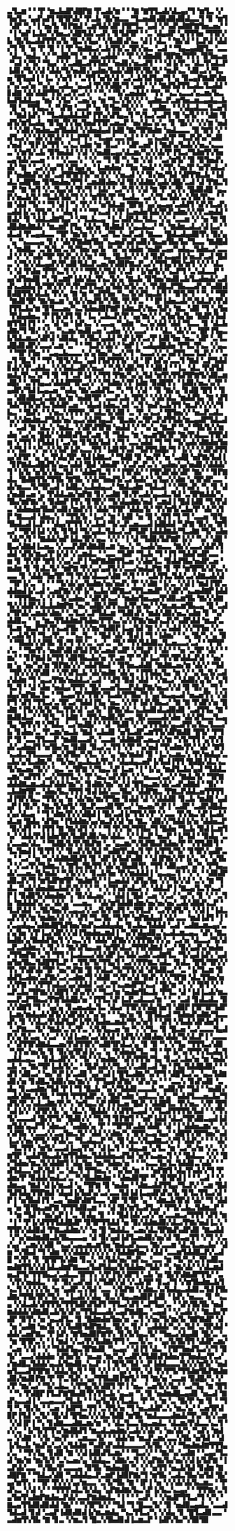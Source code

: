 ▃▜▃▆▝▝▝▛▝▆▃▙▟▛▟█▛▇▝▛▃▟▞▆▝▝▝▇▝▇▜▜▃▟▞▟▃▄▞▜▝▆▜▃▝▞▜▅▜▃▝▄▟▚▟▜▝█▜▛▟▞▝▛▃▙▝█▞▆▃▃▝▜▃▅▟▊▟▉▟▉▟▉▟▃▃▜▝▊▝▆▜▝▟▛▝▚▝▐▝▅▞▙▝▊▛▇▟▝▃▆▜▟▞▟▛▐▜▛▜▃▝▄▟▝▞▚▟▚▟▇▛▇▜▅▃▅▞▝▝▐▝▅▛▐▃▙▞▚▜▅▃▞▟█▜▟▞▃▟▚▝▊▜▟▜▛▝▝▃▝▟▄▟▛▝▄▜▜▜▅▝▜▜▛▞▙▝█▞▙▃▟▟▜▜▚▞▙▝█▃▚▜▄▞▝▞▙▟▊▟▚▃▝▟▐▝▟▃▝▝▇▞▟▝▐▃▛▟▝▟▟▞▜▝▊▝▅▝▛▝▉▝▐▝▛▝▆▟▇▃▞▃▙▜▜▞▃▜▛▞▅▃▝▃▟▝▝▜▄▃▄▟█▜▃▝▃▃▝▟▃▝▅▟▃▝▞▝▚▟█▞▜▝▄▝▟▞▃▟▟▞▝▝▛▝▞▟▆▟█▝█▛▇▞▜▜▚▝▉▜▅▃▅▝▚▟▝▞▜▞▝▜▄▞▝▞▃▟█▃▟▜▜▟▞▝▅▟▊▞▅▃▟▜▝▝▝▟▐▞▛▃▝▟▃▜▚▟▃▛▐▟▊▞▜▞▞▟▝▟▟▞▜▞▅▟▊▞▄▟▆▞▙▟▞▟▉▜▚▜▙▜▞▝▆▟▚▃▝▟▊▃▞▞▜▃▅▝█▜▄▟▐▝▐▃▝▞▅▜▝▝▃▜▜▝▅▜▞▟▝▃▞▃▙▜▟▜▄▞▜▝▄▝▉▃▄▛▇▟▛▟▆▞▚▞▃▞▅▝▚▞▄▝▃▟▃▝▄▃▟▝▛▞▛▟█▞▜▝▄▟▞▝▞▝▇▟▜▟▜▜▃▟▃▜▃▟▟▝▊▟▇▝▟▞▟▟▛▜▜▞▃▞▛▃▞▞▝▝▚▝▝▜▞▃▅▟▟▞▝▜▚▝▚▃▚▃▃▞▄▃▆▞▙▃▙▟▜▟▟▃▄▝▆▞▝▞▙▞▝▃▅▞▄▝▆▝▜▃▚▜▞▞▞▝▄▟▆▃▛▃▆▜▅▃▆▃▄▟▄▃▙▝█▝▄▝▜▜▄▃▚▝▚▛▇▝▃▃▛▝▅▝▊▜▅▞▜▞▞▝▃▝▄▟▇▃▝▝▞▟▄▟▃▃▜▃▅▜▝▝▇▟▐▟▚▝▝▜▃▟▄▟▟▃▙▛▐▜▚▞▟▜▄▃▜▝▚▜▃▞▃▟▜▝▉▝▅▜▞▝▝▟▇▝▊▟▜▞▆▜▃▟▄▝▉▜▄▜▚▜▄▜▅▟▜▜▛▃▅▃▛▝▅▞▟▃▚▞▃▝▊▝█▞▞▝▞▞▆▝▅▟▝▝▞▟▊▞▆▟▅▃▆▜▙▟▟▝▞▟▅▟▄▟▐▟█▝▇▞▜▛▇▟▆▝▅▟▃▃▃▝█▝▇▜▝▞▝▟▜▃▞▞▝▟▞▞▛▟▞▝▐▃▛▜▚▝▜▃▄▞▃▃▚▟▝▝▝▃▚▃▟▞▛▝▜▃▛▟▚▞▚▟▊▞▅▟▝▝▊▛▐▞▜▜▝▃▚▃▚▟▆▝▆▝▉▃▞▝▝▟▛▃▅▛▐▝▇▟▚▞▙▟▞▞▅▃▚▃▃▃▝▞▆▜▞▃▙▝▉▜▅▟▟▝▞▟▝▞▅▟▉▃▄▞▟▃▆▞▚▞▞▟▞▛▐▜▃▞▜▟▆▜▚▜▅▃▄▜▟▞▃▃▅▝▝▝▝▞▃▃▚▝▝▞▃▝▜▝█▝▚▝▆▝▞▟▝▝▃▞▆▜▞▝▉▝▉▜▅▟▚▟▞▝▇▝▝▃▞▞▄▞▜▝▟▜▄▞▄▝▐▃▆▟▅▞▝▜▅▝▅▟▞▝▞▜▚▝▅▞▛▝▅▜▚▟▃▞▛▝▅▟▇▟▚▞▟▝▃▟▜▛▇▜▜▞▚▞▛▞▝▞▅▃▟▝▞▝▊▞▆▞▜▟▝▟▛▛▇▃▙▝▐▟▟▃▚▟█▜▅▝▉▜▅▟▅▞▛▜▝▃▆▟▉▟▅▞▟▝▉▞▟▟▇▞▄▟▞▟█▞▃▟▝▟▝▛▇▃▜▃▛▝▇▝▅▜▝▞▃▜▄▞▟▝▛▞▜▝▐▟▞▝▃▞▚▜▝▞▟▝▇▝▛▝▄▜▚▝█▟▉▟█▝▄▃▛▞▅▃▙▜▞▝▜▃▙▜▟▞▜▝▞▝▆▜▜▞▛▝▜▃▟▃▝▃▞▞▜▃▜▟▞▃▚▜▙▜▚▃▝▝▇▝▟▟▝▜▞▝▝▜▝▟▐▝▚▝▛▞▝▝▅▜▟▃▆▝█▛▇▝▄▞▄▃▄▞▃▟▟▜▝▟▚▜▃▟▚▃▟▟▐▞▃▜▜▞▚▝▝▟▄▜▝▝▝▜▚▃▟▝▞▛▐▃▅▟▅▜▟▞▛▟▚▟▆▞▞▞▛▃▅▟▟▝▉▟▞▝▊▝▟▟▃▟▇▜▄▞▝▞▜▃▙▃▄▝▐▃▚▟▛▟▃▜▟▃▝▞▄▝▃▃▆▝▞▝▅▝▇▝▊▟█▟▇▟▇▟▞▝▆▃▆▛▐▜▄▝▟▞▅▝▉▟▇▟▝▞▄▃▙▃▞▝▚▝▇▟▆▃▟▃▞▟▐▃▞▝▟▃▟▝▛▃▄▟▃▃▝▜▛▝▆▞▆▝▞▝▃▞▜▃▚▃▛▃▟▝▇▃▃▝█▟▃▟▄▟▉▜▚▝▉▞▄▝▄▝▚▃▃▃▄▝▊▞▝▟▞▛▇▟▆▜▙▞▚▃▅▟▚▟▚▟▊▞▙▃▅▜▙▞▙▞▜▃▃▝▇▟█▟▚▝▆▟█▃▝▃▜▞▙▞▃▜▞▜▅▞▄▞▙▝▚▞▚▞▟▟▅▝▅▟▛▃▄▞▚▟▄▃▜▟▅▃▞▃▃▟▝▞▝▞▚▟▞▜▛▝▛▟▚▞▞▞▆▝▝▜▃▝█▃▙▞▞▝▟▝▉▟▚▃▄▟▐▞▅▃▛▃▟▝█▟▃▝▞▜▞▞▟▃▄▟▚▜▚▟▊▜▟▃▛▃▅▞▛▟▉▛▇▃▛▃▞▞▜▜▄▜▜▞▆▜▝▞▞▝▟▃▚▝▟▝▛▟▅▝▛▜▚▃▜▝▞▝▝▜▜▞▞▜▟▝▞▃▛▝▐▞▆▜▞▞▚▃▛▜▝▃▚▟▃▃▛▝▄▞▟▜▅▟█▝▚▝▊▃▆▛▐▟▞▟▃▜▚▃▜▞▄▝▇▃▙▝▉▜▅▞▅▟▊▃▙▜▃▟▅▟▞▃▟▟▚▃▟▟▄▜▞▜▛▞▛▞▚▜▚▟▜▜▃▞▄▜▟▞▅▜▞▃▚▝▛▟█▃▛▜▙▃▃▟▚▞▚▟▉▟▉▟█▜▜▞▟▃▙▝▛▞▄▝▇▝▆▝▚▟▜▜▅▝▚▃▜▞▟▜▄▃▙▜▝▝▉▜▞▜▝▝▚▝▝▜▛▝▇▟▊▜▛▝▇▞▆▃▆▝▄▜▞▞▅▟▜▞▚▜▙▝▛▞▛▃▝▝▐▛▐▟▅▃▟▞▚▜▟▃▛▞▛▟▐▜▜▃▙▞▆▝▉▜▃▃▅▞▚▃▜▟▅▟▉▛▇▛▐▟▆▃▛▞▆▃▜▟▚▝▇▃▝▟▉▝▜▝▄▜▅▝▛▟▄▟▅▃▝▛▐▜▞▟▜▝▉▝▐▃▝▃▙▃▛▞▛▝▄▞▆▞▞▝▄▜▅▜▄▜▄▝█▟▛▞▙▟▇▜▜▟▐▜▝▝▃▝▟▝▅▝▐▟▚▃▝▞▃▃▄▝▚▟▆▝▚▃▚▞▟▟▝▟▟▝▜▃▃▝▊▝▟▃▙▟▇▞▜▝▉▞▝▞▃▝▚▃▆▞▅▟▊▃▅▝▃▟▅▝▞▞▃▃▞▝▝▝▟▃▝▟▞▞▃▝█▛▐▜▄▃▙▜▟▃▆▃▞▟▛▟▝▟▉▟▄▝▚▜▙▞▄▟▟▝▚▛▐▞▛▃▞▛▐▟▊▜▅▝▅▃▝▟▛▝▃▜▃▟█▟▊▟▛▞▃▃▞▃▆▝▃▝▝▝▜▃▛▞▟▞▞▝▆▛▐▝▃▟▄▟█▟▅▝▛▜▃▜▚▃▝▞▄▃▝▝▜▛▐▜▅▝▝▃▄▃▙▃▃▃▚▞▄▜▅▞▚▃▞▞▜▝▚▃▃▞▞▃▚▟▜▜▃▃▜▃▛▞▝▝▃▃▜▝█▃▜▝▝▜▚▝▉▜▞▟▃▝▄▟▐▜▟▜▜▜▞▝▟▝▐▛▐▟▚▞▃▃▜▝▇▟▝▃▛▜▟▟▊▟▞▞▛▃▟▟▃▝▞▞▙▟▃▟▛▞▅▃▞▝▚▜▞▟▉▞▜▝▝▟▉▟▝▝▐▃▝▟▃▝▛▟▜▟▆▟▄▜▚▃▚▞▜▝▉▝▜▝▃▛▐▟▝▞▜▜▝▛▇▞▚▞▄▜▟▝▆▜▚▜▜▟▜▛▇▜▞▟▉▃▆▟█▞▝▃▜▜▄▃▞▟▟▟▛▜▛▃▞▞▝▞▜▟▆▞▞▛▐▟▆▝▉▟█▜▚▝▐▟▉▞▅▃▚▞▛▝▄▟▛▞▜▟▐▃▄▃▅▝▚▟▄▝▇▞▃▟▟▜▃▝▚▝▜▝▞▟▝▝▉▝▇▞▄▝▊▟█▝█▜▝▝▊▃▝▟▉▟█▃▞▃▙▞▙▞▆▝▅▟▉▜▛▝▃▃▛▃▙▝█▜▞▝▞▟▞▟▃▝▆▟▟▜▄▝▇▝▟▜▜▟▞▜▜▞▅▜▃▜▟▟▛▃▅▝▝▟▄▟▐▟▅▃▚▟▝▃▜▝▅▟▚▃▙▜▜▝▆▃▛▞▞▞▞▜▙▃▝▝█▟▚▝▝▞▅▃▚▜▜▜▚▞▚▟▃▜▞▟▉▝▃▝▛▃▚▃▞▝█▜▅▞▞▝▅▃▛▃▟▃▚▞▞▟▆▟▆▃▛▜▟▞▅▞▄▃▞▟▟▜▄▃▛▝█▃▆▞▃▜▛▃▛▟▜▜▟▞▆▃▄▟▛▜▟▃▟▝▝▃▟▝▇▝▟▃▚▝▆▟▃▝▞▟▛▟▜▛▇▝▅▟▟▝▞▝▚▞▄▝▇▃▛▝▚▞▝▜▙▜▞▞▆▟▅▝▃▞▄▝█▟▞▝▟▟▉▟▜▃▛▃▆▝▊▝▜▟▃▝▆▝▄▃▆▜▙▜▛▝▇▞▛▟▃▃▜▜▛▟▆▝▞▜▜▝▐▜▟▟▐▝▃▞▆▝▊▜▟▞▙▟▝▞▜▝▃▃▚▟▟▝▜▝▜▝▜▞▄▟▞▟▇▟▅▜▅▞▞▜▟▝▝▞▚▞▞▞▙▛▐▟▚▃▃▜▜▝▐▟▊▜▚▟▝▜▟▜▜▟█▞▜▝▐▞▞▝▞▟▛▟▜▜▄▞▟▜▛▝▄▝▄▝▛▟▄▜▛▃▜▟▐▟▇▃▞▝▜▟█▝▉▝▅▞▛▝▅▝▃▟█▝▅▛▇▞▙▟▐▝▊▛▇▟▃▟█▟▜▞▄▃▚▟▟▝█▟▝▟▅▟▛▝▞▃▛▃▛▃▚▝▄▟▅▞▄▞▅▟▊▞▟▟▟▞▜▝▐▞▙▝▅▜▞▞▙▃▜▟▝▝▟▟▆▜▃▜▝▝▐▜▛▟▞▝▐▜▛▟▛▟▞▟▛▝▇▞▝▝▊▛▇▟▃▝█▟▇▜▜▞▜▜▙▝▇▜▙▝▞▟▞▜▅▟▜▞▃▞▙▟▞▝▄▜▄▞▞▟▆▝▄▜▛▟▛▃▃▝▟▞▆▃▃▜▞▜▛▃▟▝▐▟█▃▚▃▙▟▄▃▞▝▇▟▃▟▆▝▜▟▃▟▝▝▞▜▚▟▚▝▚▝▊▝▟▞▅▟▊▃▅▝▄▝▛▟▟▃▆▞▅▛▇▝▊▞▃▟▇▝▊▞▛▃▟▞▄▃▟▃▜▟▝▃▜▛▇▟▟▞▚▜▙▞▆▛▇▞▚▝▉▟▅▛▐▜▚▝▊▜▛▞▝▜▞▟▄▟▇▞▅▟▝▃▆▟▐▝█▟▐▟▉▝▜▞▛▟▃▝▟▟▅▟▅▜▙▟▚▟▊▞▆▟▚▜▝▟▟▞▜▜▛▝▟▟▄▜▞▝▛▞▆▜▞▃▙▞▛▝▟▞▚▜▛▝▇▃▃▟▝▟▅▃▚▝▝▜▜▞▙▝▐▃▞▝▆▝▐▟▊▝▅▝█▝▄▜▜▝▜▝▜▝▃▃▅▝▉▜▄▜▙▟▃▟▐▃▛▝▝▟▄▞▛▜▜▝▞▃▙▟▝▜▞▃▛▃▅▃▃▟▐▟█▟▟▝▚▛▇▝▉▞▄▝▇▜▃▞▝▜▛▟▐▟▝▞▙▝▊▜▟▝▜▞▄▟▃▜▟▃▞▃▛▜▟▛▐▟▟▟▇▟▞▜▃▟▇▝▜▞▚▟▅▝▟▞▚▜▝▝▇▟▟▞▅▛▐▟▃▜▛▞▄▃▝▞▞▝▐▝▟▝▜▟▉▞▙▛▇▛▐▞▞▝▚▞▝▟█▝█▃▞▟▇▟▐▃▅▃▝▞▃▃▛▟▛▟▇▟▉▃▆▝▅▃▚▝▚▃▟▞▅▃▃▝▇▞▞▃▃▞▟▟▚▜▟▟▝▟▜▞▆▃▞▛▐▞▟▝▞▃▆▟▃▝▝▃▃▝▜▟▛▝▜▃▙▝▜▝▐▜▝▜▟▟▚▟▛▃▃▝▆▝▊▝▛▞▛▝▇▜▝▞▄▞▃▛▐▝▆▛▇▟▇▜▜▃▅▝▞▟▅▜▃▝▉▟▟▜▙▞▅▟▛▃▅▝▆▟▆▝▊▝▊▟▃▜▞▝▆▛▇▝▛▞▄▞▄▟▜▞▞▃▃▞▅▟▄▛▇▝▊▝▛▝▆▜▛▜▞▟▚▃▚▃▃▝▊▝▟▟▞▜▅▜▛▝▜▝▛▟▞▟▃▃▞▟▇▝▚▜▝▝▝▃▙▜▜▃▜▟▞▃▞▟▇▃▟▞▟▝▜▛▐▞▃▝▚▝▝▝▜▞▟▞▄▞▙▟▆▞▅▞▅▟▚▝▛▝▞▟▇▝▐▞▃▝▞▟▐▝▆▟▐▜▛▃▟▟▅▟▐▞▃▟▝▃▅▛▇▞▞▛▐▞▚▃▙▞▟▛▇▃▞▜▜▃▆▟▛▝▞▟▛▞▚▃▅▟▇▛▐▟▟▝▝▜▜▜▅▃▚▝▞▝▜▞▄▟▅▞▝▟▛▟▚▃▞▝▆▟▅▜▅▃▄▞▛▟▉▃▆▜▙▝▇▞▞▟▇▜▞▞▟▟▛▞▟▃▙▟▇▛▇▝▅▞▚▟█▞▟▜▚▃▙▜▚▞▆▞▝▞▆▃▆▃▆▜▙▃▄▝█▝▃▟▞▜▛▟▞▃▆▟▞▟▆▞▝▃▜▃▞▃▛▜▟▃▆▝▜▟▊▟▚▝▆▟▞▟▉▞▅▃▚▟▆▝▊▝▚▞▟▟▉▃▝▝▄▝▆▃▜▜▟▟▆▟▜▟▅▞▛▜▚▃▚▞▞▛▇▞▆▟▚▃▛▞▚▟▛▟▟▝▆▃▛▃▜▃▆▝▆▃▛▜▚▜▚▃▟▜▙▝▞▞▆▞▜▟▉▛▐▃▄▜▟▝▇▝▞▃▚▟▟▝▞▞▜▜▅▝▞▃▞▃▟▞▙▜▝▜▃▞▛▃▝▝▚▃▜▃▝▝█▟▝▟▞▝▊▟▐▝▜▝▐▟▆▞▝▝▄▝█▞▚▝▄▝▉▝▝▜▙▟▞▞▟▜▙▝▊▞▜▝▛▞▃▝▃▞▃▝▜▞▝▜▚▜▟▟▉▃▜▃▅▃▃▞▃▞▝▝▛▜▛▞▃▝▝▜▅▜▚▝▅▟▛▟▊▟▜▟▐▜▞▃▅▟▚▟▛▝▞▜▄▛▐▝▟▞▝▝▅▝▃▜▛▝▟▞▝▝▆▞▝▝▊▛▇▟▐▞▜▜▝▟▉▜▙▃▙▞▅▝▛▃▆▝▛▝▚▛▐▃▞▜▚▜▛▟▟▃▛▟▝▝▅▞▆▝▄▝▅▞▚▞▆▝▉▛▇▞▞▞▚▟▟▜▙▟▝▝▉▜▅▃▟▟▊▝▇▟▇▃▅▞▆▝▟▞▞▝▜▟▝▜▛▞▞▞▛▟▉▝▝▞▛▟▜▃▙▝▟▞▅▟▇▝▟▞▄▝▐▜▜▟▄▜▄▝▆▝▞▝▄▜▃▜▞▃▟▞▟▟▆▝▜▝▄▃▞▛▇▞▅▟▟▃▞▃▟▝▝▟▜▝▉▟▝▟▟▝▝▞▆▃▞▝▟▟▉▞▄▜▞▝▄▜▜▃▜▝▝▟▝▟▅▝▅▟▄▞▛▜▚▝█▞▃▃▅▜▃▃▛▟▄▛▇▞▅▃▞▞▟▝▉▝▉▞▄▝▜▝▃▟▄▞▅▛▇▃▜▃▝▝▜▃▄▞▛▞▜▜▛▞▜▃▟▞▛▜▙▞▜▝▄▞▙▃▄▃▟▝▅▃▅▜▚▝▞▟▛▜▝▟▜▝▜▜▃▞▃▜▛▃▞▜▟▟▐▜▄▝▅▃▝▞▞▛▐▟▚▜▙▃▞▝▇▝▇▝▛▟▛▞▅▝█▟▇▝▐▜▞▞▙▜▞▜▃▜▜▞▟▝▃▞▙▝▐▛▇▞▟▃▚▃▙▟▊▟▃▟▉▟▊▝▃▟▜▜▄▝▇▝▇▟▉▟▃▞▝▝▊▜▃▝▐▟▇▝▃▜▜▞▅▟▉▞▛▃▄▝█▞▃▃▃▟▞▟▅▝▟▞▟▜▃▃▜▃▄▜▄▝▇▜▚▜▝▞▜▟▃▝▃▞▅▟█▞▝▝▟▝▜▟▉▝▞▝▄▜▜▜▟▞▄▃▟▜▚▞▙▃▜▃▃▞▙▝▊▟▅▞▃▝▛▃▆▞▅▃▙▝▇▟▝▃▙▟▊▝▅▜▃▟▛▃▆▜▜▞▟▛▇▟▉▝█▜▞▝▛▜▛▝█▝▃▃▜▜▃▃▛▝▆▟▉▃▃▟▚▝▃▃▆▝▟▟▇▟▛▃▅▃▞▞▆▝▚▜▞▜▜▝▄▜▚▜▟▞▃▟▅▟▜▝▅▜▙▞▆▝▉▟▊▝▉▃▞▃▜▜▝▞▛▝▚▞▅▟▝▜▚▟▆▞▛▞▝▟▞▝▇▜▚▃▟▃▜▜▃▃▃▞▚▞▟▜▙▞▚▜▃▝▞▝▄▝▆▞▆▟▟▝▉▝▐▃▚▃▆▃▚▝▛▞▆▟▄▞▃▃▙▞▄▜▃▟▇▞▚▝▜▞▅▞▄▃▙▃▙▜▚▞▝▟▄▟▄▃▅▛▐▞▙▟▐▜▜▝█▟█▞▟▃▚▃▜▞▅▃▅▞▜▞▞▝▄▃▝▃▜▛▇▝▞▜▄▃▚▛▐▃▅▝▐▝▐▞▄▝▆▟▜▃▙▞▄▟▝▜▟▟▃▃▆▞▚▟▜▜▝▃▞▞▜▜▜▃▚▝▛▝▅▃▚▟▚▜▚▝▞▝▅▃▃▞▃▞▞▝▇▟▄▜▞▝▜▛▇▟▟▟▇▃▆▃▟▃▛▟▟▞▆▞▚▝▊▟▇▞▆▞▚▞▟▝█▜▄▃▆▞▟▞▃▟▚▟▇▟▝▝▉▞▝▃▙▟▇▜▛▃▝▟▅▞▙▃▜▜▜▝▊▟▐▟▞▃▃▜▙▞▝▟▟▛▇▃▝▛▇▃▛▟▟▃▅▜▜▜▜▟▐▜▛▞▙▃▝▜▜▞▄▝▅▝▟▞▆▞▆▞▛▜▅▝▊▟▟▝▟▝▞▟▟▟▉▝▊▃▙▝▆▟█▝▄▟▄▛▐▝▉▞▚▝▇▃▜▞▆▜▞▝█▃▛▃▃▟▊▜▛▃▞▝▅▃▅▞▚▛▐▝▃▟▛▝▃▟▛▟█▟▃▞▄▞▟▃▄▝▝▜▝▟▆▞▛▞▞▟█▟▐▝█▞▃▟▐▞▜▜▞▞▛▝▞▃▃▝▛▞▙▃▚▛▐▃▟▞▟▃▆▝█▟▄▝▟▜▅▝▐▜▟▟▆▞▄▞▅▃▛▞▟▝▆▝▇▃▝▟▉▞▞▜▟▟▐▞▅▝▟▟▅▃▛▝▉▞▟▜▝▝▐▜▜▝▇▝▇▞▟▜▝▞▝▝▜▝▛▞▜▞▜▜▙▞▜▝█▟▅▝▜▃▙▝▉▟▐▃▆▜▚▞▝▟▟▞▛▟▐▟▅▜▛▞▙▟▛▟▉▞▆▞▟▟▃▝▞▝▟▃▛▝▅▃▛▝▐▞▜▟▝▝▉▟▄▝▃▞▃▃▅▞▟▃▝▝▜▟█▞▙▜▚▜▙▛▇▝▃▝▄▃▆▞▚▜▟▜▙▟▜▟▅▞▛▝▚▜▜▟▊▜▝▜▃▜▅▟▐▝▊▜▜▝▞▝▉▃▛▞▙▜▟▝▚▟▇▜▚▟▄▜▝▛▐▞▛▜▞▜▞▝▊▜▛▞▄▟▛▃▄▝▝▃▞▝▅▝▚▞▟▟▇▟█▟▜▝▉▝▟▛▐▞▙▟▚▟▉▝▝▟▐▛▇▞▞▛▐▞▄▝▚▝▄▜▙▞▝▞▃▞▛▞▜▟▆▃▚▝▇▜▃▜▙▜▜▝▟▞▄▜▙▟▊▜▚▝▜▜▝▟▉▃▄▞▚▞▚▝▛▜▄▃▟▞▃▃▅▃▜▞▆▟▞▝▚▜▞▞▞▝▊▃▙▜▅▝▛▞▆▟▟▟▐▝▄▃▄▃▜▝▝▞▚▝▝▟▉▟▛▟▉▃▛▞▜▝▆▜▟▛▇▜▛▝▆▟▆▜▞▝▐▃▅▟▟▝▟▜▄▜▅▝▞▞▜▞▞▟▝▃▚▝▇▝▜▟▃▝▚▟▞▟▅▟▇▃▙▟▚▜▞▝▞▝▚▝▞▜▚▟▚▟▃▞▚▝▟▟▃▛▐▝▇▃▄▜▃▜▚▃▞▛▐▝▉▟▉▜▞▟▅▟▆▞▚▝▉▞▟▃▅▞▝▝▟▟▐▝█▟▝▃▅▝▞▃▞▝▄▞▚▝▊▝▞▝▃▜▙▝▇▟▟▟▚▞▃▝▟▞▄▝▃▃▅▃▝▝▟▞▆▜▟▟▊▟▆▞▅▞▅▞▅▞▃▟▞▟█▟▚▃▛▝▜▃▛▟▟▝▃▜▙▜▅▞▛▃▄▃▞▞▃▞▙▜▚▟▜▝▃▜▜▃▛▝▃▞▛▟▜▞▚▝▞▟▐▝▐▟▃▃▛▞▛▞▆▝▆▟▆▞▟▝▞▝▟▜▝▜▃▜▙▝▜▞▛▝▅▛▇▟▄▟▝▟▞▃▃▝▆▟▐▟▜▝▐▝▞▃▄▟▄▃▚▟▇▟█▜▟▜▅▞▅▟▚▃▟▟▄▟▄▝▊▃▙▃▜▟▟▟▝▃▟▝▃▟▇▃▆▃▄▞▃▞▄▜▅▝▞▛▐▃▞▟▛▞▞▟▐▜▅▟▅▃▆▟▐▝▚▞▛▟▄▟▉▃▚▃▟▃▆▃▄▃▝▟▚▝▇▃▙▟█▞▄▜▙▟▟▜▄▜▝▞▄▃▚▜▝▟▟▞▚▛▇▞▞▞▛▛▇▞▛▞▄▝▃▞▅▝▟▃▃▞▜▞▟▃▛▃▟▟▆▃▚▝▊▞▝▝▇▞▟▜▄▃▆▝▆▜▛▟▃▞▜▜▛▟▇▟▝▃▞▝▉▞▄▟▚▞▅▟▅▞▜▜▅▛▇▝▃▜▝▜▜▝▐▃▟▃▃▞▟▞▟▛▐▃▜▟▞▃▟▞▃▟▇▜▃▝▜▞▄▟▐▟▚▝▄▟▅▜▅▜▙▃▜▟█▜▜▃▛▝▃▜▜▞▜▞▜▜▄▜▝▃▞▞▛▛▇▃▚▟▃▝▊▟▃▝█▜▞▜▛▞▞▜▚▝▛▟▛▟▞▜▛▝▅▞▚▛▇▝█▝▛▟▃▞▜▞▜▜▞▟▝▟▜▟▉▃▞▝▃▝▐▞▜▃▆▝▉▟▟▜▃▟▅▞▃▛▇▞▃▞▃▟▆▞▜▝▟▟▊▝▚▜▚▞▟▝▉▟▚▝▞▞▜▛▇▝▟▃▜▜▅▞▅▞▞▛▇▝▝▞▛▜▚▟▃▞▄▞▟▟▟▝▃▞▃▜▚▃▅▟▛▜▚▃▞▝█▞▆▝▚▝▞▝▉▜▝▞▝▃▛▃▙▞▜▛▇▞▞▟█▜▝▟▚▞▛▞▝▜▃▞▆▝▅▟▆▜▙▃▙▝▛▜▃▝▟▝▐▟▐▃▟▞▆▃▃▃▛▃▛▜▙▃▞▛▇▜▟▟█▞▅▝▐▜▜▃▚▛▐▃▛▃▟▃▃▞▆▝▝▃▝▃▟▝▊▟▃▟▃▝▉▞▞▟▇▜▝▜▝▝▄▞▄▝▊▃▅▃▟▃▜▃▝▟▃▞▜▜▛▞▛▟▄▜▅▜▝▟▉▛▐▜▛▜▛▜▟▛▐▃▆▞▆▟▄▟▞▟▜▞▞▟▛▟▞▞▚▞▅▝▝▝▅▞▅▝▊▝█▜▟▃▟▝▜▟▅▟▚▟▇▞▜▃▃▟▚▝▊▝▞▟▃▞▛▟▟▜▄▛▐▞▛▞▙▟▅▃▆▟▞▜▚▞▅▜▝▝▟▜▝▞▙▟▞▟▛▟▅▜▝▝▃▛▇▃▃▜▞▝▇▟▞▃▚▞▛▃▝▞▙▜▄▃▅▝▆▝▚▝▞▜▃▝▊▝█▃▅▝▃▞▃▃▃▜▄▟▛▞▄▜▞▃▄▝▞▃▞▝▞▟▐▃▅▞▃▞▟▞▟▝▐▟▜▞▞▟▉▟▅▞▟▟▞▜▞▟▃▛▐▝▃▃▃▞▝▟▜▜▛▟▇▟▃▃▅▞▛▟▜▜▛▞▚▟▉▜▛▟▃▞▄▝▊▝▉▝▚▝▞▜▄▝▜▜▜▃▞▟▉▝▚▜▚▞▅▞▙▝▊▝▉▞▅▜▛▟▐▞▃▝▄▝▛▟▅▟▞▜▃▝▜▝▝▛▐▞▚▞▛▜▚▜▃▟▄▜▄▟▟▃▄▃▝▝▊▟▃▟▛▞▚▝▜▞▝▞▅▟▆▞▝▟▚▜▜▜▞▜▄▝▊▃▞▃▙▞▅▝▆▝▅▟▞▃▙▝▃▝▇▞▜▛▐▃▙▜▞▃▝▝█▟▚▟▞▞▜▃▞▞▃▟▊▃▟▝▆▝▐▜▄▜▟▟█▟▉▞▝▝▟▜▝▟▉▃▞▝▅▞▚▛▐▞▃▟▉▝▄▞▚▟▐▝█▜▃▟▇▞▚▞▛▜▝▟█▜▃▞▃▝▄▃▜▟▇▟▊▞▅▝▊▟█▃▜▟▉▞▅▞▆▞▞▝▛▜▄▟▚▛▇▞▝▟▚▞▅▝▝▝▃▃▚▝▊▟▚▟▊▝▃▟▄▝▊▃▄▟▆▞▜▟▝▛▐▝▜▝█▃▙▝▚▞▞▜▟▟▊▃▃▃▙▝▚▟▉▞▛▝▜▟▝▝▅▟▊▞▄▟▞▟▇▃▚▜▙▝▝▜▜▝▛▜▜▟▛▃▚▝█▟▚▟▆▝▄▟▃▃▚▞▄▝▚▟▟▜▃▃▅▃▙▞▜▟▜▞▛▃▚▟▃▟▇▞▛▞▚▝▆▜▄▃▚▛▐▜▜▃▅▝█▟▚▝▟▟█▜▃▝▛▞▅▃▝▞▛▝█▜▚▟▐▞▞▝▟▜▛▞▙▝▄▝▟▃▚▝█▟▟▞▝▞▟▜▜▃▄▟▝▞▜▃▟▜▜▜▜▞▙▟▝▝▞▜▚▜▞▃▃▃▟▝█▞▛▜▞▝█▟▊▞▞▝▜▞▜▝▊▛▇▜▝▝▅▛▐▟▟▝▟▃▞▜▛▟▉▃▄▟▐▟▅▜▟▞▄▃▛▜▝▟▅▃▞▝▄▟▇▞▄▝▛▝▝▜▛▜▛▃▙▞▟▟▛▝▟▝▐▝▟▟▅▃▆▞▃▝▞▞▟▜▙▝▞▃▃▞▞▃▄▜▅▃▜▞▝▟▟▝▞▟▆▞▚▝█▜▚▃▄▜▄▞▝▟█▜▚▜▛▜▅▞▚▟▐▃▞▞▅▞▛▜▞▝▛▟▞▃▝▜▃▟▄▃▛▝▚▝█▝▟▃▚▜▄▟▇▃▞▞▜▝▟▟▚▞▝▝▝▟▞▝▜▃▜▜▚▝▆▜▞▃▃▟▐▃▄▜▚▞▝▟▐▃▜▝▝▟▄▃▆▝▄▜▃▝▆▝▃▞▚▞▆▝▞▃▝▞▆▜▛▝▄▟▟▜▙▃▟▞▆▜▜▟▅▃▜▟▟▟▅▃▟▜▟▝▅▜▚▃▅▃▜▝▞▝█▟▃▃▝▞▞▝█▞▜▟▅▞▆▃▜▞▟▟▇▜▝▟▄▜▅▝▆▞▜▟▅▞▅▝▝▝▚▃▃▜▄▜▃▜▟▟▊▃▚▟▞▝▝▟▜▟▃▃▚▟▚▜▟▝▃▝▟▃▜▝▛▜▅▃▚▝▚▞▙▞▆▝▝▝▅▛▇▜▝▟▄▜▚▟▞▞▜▝▛▟▆▞▛▝▉▟▟▞▅▟▃▞▃▝▚▜▙▟▇▟▆▝▝▟▅▟▉▜▛▝▚▝▊▜▛▟▐▝▝▝▃▟▝▝▞▟▆▃▄▝▇▟▝▟▐▞▆▃▟▝▄▝▜▛▇▝▉▝▅▟▅▝▝▟▆▃▟▟▜▜▄▞▜▃▛▞▝▃▆▝█▟▜▟▜▟▄▜▜▛▇▟▝▟▄▟▐▞▙▟▚▞▃▞▃▃▜▟▐▟▐▃▄▟▛▟▚▞▙▝▊▜▃▜▜▃▞▟▝▛▐▝▅▜▙▟▐▜▝▃▄▝▅▟▛▟▇▜▃▃▝▟▛▝▊▜▛▝▄▝▝▟▆▃▙▜▛▟▝▟▞▝▜▝▟▟▄▝▅▝▉▜▙▃▅▛▇▝▛▜▜▟▉▃▆▝▝▝▟▝▉▞▆▜▃▟▜▃▞▝▛▜▞▃▙▃▜▟▆▃▛▝▝▝▆▝▜▟▝▝▆▞▄▛▐▝▃▝▊▟▄▝▊▝▝▝█▟▐▟▞▃▞▞▚▞▃▃▆▃▞▜▜▜▝▟▜▝▆▝▐▝▝▛▐▞▟▜▜▜▟▟█▟▛▝▉▜▛▜▜▟▟▝▅▝▉▞▟▟▆▟▉▞▟▃▞▛▇▞▅▟▐▃▚▝▜▜▛▞▟▟▉▟▝▛▇▃▟▟▆▞▞▝▅▝█▝▆▟▟▃▝▃▅▞▟▃▜▛▇▟▚▟▛▟▊▝▇▃▟▟▝▞▚▞▅▟▆▟▉▃▙▜▙▃▃▃▄▝▟▝▉▞▄▟▐▟▜▃▅▟▉▞▅▞▟▝▉▃▄▜▜▝▞▜▝▞▃▞▄▞▝▃▆▞▞▟▉▝▚▃▞▃▄▃▆▃▆▜▅▝▆▟▃▟▚▃▃▝▇▞▃▃▆▝▟▃▜▃▄▃▙▞▝▟▆▝▚▜▙▟▝▜▝▟▆▝▛▞▟▟▟▞▞▞▞▞▚▜▟▟▇▜▅▞▝▟▟▝▃▃▆▜▟▟█▃▛▞▃▟█▝▚▜▚▝▊▝█▜▛▜▞▟▇▝▊▃▚▝▚▜▟▞▅▞▚▟▚▃▝▃▃▝▆▝▜▞▚▞▃▜▚▟▉▃▅▟▇▜▜▞▞▟▐▟▃▟▆▛▇▃▃▞▙▟▜▟▄▞▙▜▟▟▅▞▜▟▞▝▚▝▇▞▟▞▝▞▟▃▆▟▅▃▛▜▞▜▜▜▙▃▞▃▟▃▃▜▛▜▚▝▞▛▐▜▞▟▛▜▝▃▙▝▅▝█▞▛▟▇▟▛▜▜▞▝▃▝▞▛▞▅▟▟▃▝▝▛▝▉▞▃▟▚▟▝▞▜▟▛▞▟▝▞▃▙▜▛▝▊▃▞▜▝▞▆▜▙▟▆▃▙▜▚▃▜▝▞▞▞▞▙▝▅▝▄▟▛▃▚▜▟▝▃▃▝▞▙▛▇▝▞▟▆▃▚▞▙▟▄▃▟▟▊▃▜▟▐▜▙▟▇▞▜▜▙▜▛▞▜▞▃▝▐▃▟▞▞▟▄▝▉▃▚▜▄▃▅▟▉▛▐▟▊▝▐▟▚▝▅▃▃▝▊▝▚▃▄▝▞▟▃▟▞▟▜▜▜▞▜▜▜▟▛▟▜▟▜▝▜▜▃▞▟▜▝▃▛▜▄▞▃▝▝▟▚▜▙▜▙▝▅▟▆▟▟▟▞▟▇▟▊▃▙▜▞▟▚▞▜▜▟▃▃▟▞▃▄▛▇▟█▃▝▃▄▟▝▝▞▃▟▞▞▝▇▃▙▞▛▟▛▝▉▜▚▝▅▝▄▃▟▜▃▝▊▝█▟▆▟▅▜▅▞▅▝▃▜▝▞▅▞▜▞▆▞▙▝▇▛▇▟▛▝▟▝▅▝▄▟▇▝▅▞▙▝▞▞▙▟▉▜▟▛▇▟▃▝█▞▄▝▊▞▝▃▟▟▟▞▚▞▃▜▟▝▃▜▛▟▟▝▟▟▞▃▅▛▇▃▝▛▐▟▚▝▇▜▅▟▉▛▇▜▚▝▊▞▙▜▄▃▜▞▝▜▅▃▞▟▄▟▊▝█▞▃▝▃▝▆▝█▜▛▃▚▝▐▝▆▟▝▞▃▞▛▞▙▟▇▞▛▜▝▃▃▜▞▃▝▝▄▞▙▜▙▜▜▝▟▟▛▃▆▞▝▃▅▝▞▟▝▝▞▝▜▟▟▜▄▃▜▛▇▟▊▝▚▃▄▞▝▟▐▜▝▟▃▝▐▜▛▜▅▟▜▃▞▞▜▝▉▜▞▝▃▃▞▟▟▟▅▝▟▜▅▜▞▝▅▃▅▝▆▞▚▞▃▟▛▞▜▟▉▟▜▟▅▞▛▜▅▟▄▞▛▃▞▞▆▟█▃▜▟▟▞▄▃▙▜▅▟▉▃▚▃▛▝▐▝▉▜▞▜▟▝▃▛▐▟▟▃▃▃▜▞▞▞▆▜▞▝▅▟▅▜▃▃▟▜▜▛▇▝▟▟▄▜▄▜▝▝▉▝▞▞▝▝▄▞▞▜▚▝▟▝▛▞▛▜▞▜▜▟▆▜▙▛▇▟▆▟▉▞▆▟▊▛▇▝▛▝▛▃▜▟▚▝▄▞▜▜▙▟▊▛▇▜▞▝▜▝▇▞▅▝▃▃▆▝▉▟█▞▚▝▞▞▛▝▆▞▃▞▝▜▞▃▙▃▝▞▛▜▄▜▞▟█▜▝▛▐▝▅▃▝▃▅▜▞▞▙▞▝▃▞▜▄▝▆▝█▜▝▝▚▝▛▟█▛▐▜▃▛▇▜▙▟▊▜▚▜▜▃▙▝▄▃▅▝▚▝▉▝▅▟▆▟█▃▄▟▊▝▅▃▟▝▇▟▚▃▃▟▐▝▃▃▄▃▃▞▜▃▙▝▝▝▅▜▄▜▚▜▃▟▃▝▛▝▚▝▆▝▃▝█▞▛▝▆▝▊▝▝▜▜▝▚▝▉▞▙▝▝▃▅▝▐▟▛▜▃▜▜▝▃▜▜▞▅▝▜▝▅▃▟▟▛▃▚▝▆▃▚▞▝▃▅▜▛▟▉▛▐▜▟▝▃▜▞▝█▞▟▝█▜▅▞▞▞▟▃▜▟█▝▆▜▙▝▆▟▃▃▃▟▆▟▞▜▚▞▜▞▞▃▆▝▞▟▐▛▐▝▚▝▊▟▇▃▃▟▇▃▆▞▆▝▚▝▟▃▜▃▃▜▄▃▅▟▃▝▟▃▆▞▛▟▃▃▚▃▜▝▞▞▃▝▐▞▜▞▛▜▚▞▆▟█▟▜▝▆▃▟▃▅▟▆▞▃▟▞▞▟▞▚▝▅▞▟▞▚▝▚▟▚▝▆▟▃▝▞▟▇▝▝▞▙▝▅▞▛▝▝▃▆▃▃▜▞▝▝▟▟▞▆▝▆▃▛▃▆▞▃▃▚▜▙▝▅▜▟▝▝▟▐▞▙▃▙▝▆▟▚▞▃▞▄▜▟▟▆▝▚▟▛▟▚▟▟▃▃▃▃▞▙▜▙▝▞▞▝▜▅▟▆▟▇▜▜▜▄▞▃▝▝▜▚▜▄▝▊▟▉▝▇▝▞▟▐▟▉▟▜▃▆▞▝▝▜▃▞▞▝▝▇▞▚▞▃▟▇▝▝▃▄▞▜▃▟▝▆▞▆▝▆▞▙▜▝▃▚▃▅▞▄▝▟▟▄▃▝▟▇▞▃▜▝▞▄▛▇▞▙▞▅▞▞▟▐▞▙▛▇▝▐▃▛▟▞▃▃▝▚▜▙▞▛▃▃▃▄▝▉▜▙▝▆▟▅▟█▝▚▝▞▝▅▜▜▝▅▃▙▜▟▝▊▟▆▝▇▟█▛▇▝▝▜▟▃▞▟▉▝▚▟▟▟▄▃▛▃▆▛▐▟▉▛▇▞▜▝▆▜▙▝▃▟▃▜▙▞▅▜▟▝█▞▄▞▆▜▚▝▝▜▛▝▛▞▞▞▄▞▆▃▃▝▃▜▞▜▙▝▇▝▐▛▐▝▅▝▞▞▟▞▟▞▙▃▆▃▝▝▛▟▚▃▝▞▟▝▞▝▝▜▜▜▚▟▃▜▞▟▄▝▄▛▇▟▇▞▙▃▚▛▐▞▙▃▚▃▄▞▝▝▛▛▇▞▃▜▄▜▅▜▚▟▆▛▇▟▅▃▛▟▞▃▃▛▇▟▆▟▃▝▐▝▝▝▃▟▚▝▝▞▆▟▛▜▜▃▞▜▝▞▚▝▇▃▄▜▜▟▉▟▉▟▟▝▇▞▝▝▚▜▛▜▞▞▝▜▟▝▜▝█▃▃▜▞▝▉▝▅▟▉▃▄▟▃▝▃▃▟▜▟▃▟▝▊▟▝▃▄▛▐▟▉▟▉▟▐▞▆▃▆▟▄▝▚▃▜▜▃▞▚▝▞▟▄▝▊▝█▜▃▟▊▃▃▝▃▟▆▜▚▜▙▝▇▝▊▃▝▞▆▃▜▝█▃▚▜▙▟▊▟▐▃▆▃▛▝▐▟▛▞▙▞▚▜▉▜▉
